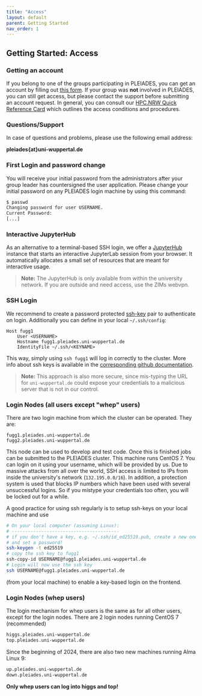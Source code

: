 ```yaml
---
title: "Access"
layout: default
parent: Getting Started
nav_order: 1
---
```


## Getting Started: Access
### Getting an account
If you belong to one of the groups participating in PLEIADES, you can get an account by filling out [this form](https://pleiades.uni-wuppertal.de/fileadmin/physik/pleiades/Accountantrag_032024.pdf).
If your group was **not** involved in PLEIADES, you can still get access, but please contact the support before submitting an account request.
In general, you can consult our [HPC.NRW Quick Reference Card](https://uni-wuppertal.sciebo.de/s/zV3kmj8Um6G5DAi/download) which outlines the access conditions and procedures.


### Questions/Support
In case of questions and problems, please use the following email address:

**pleiades{at}uni-wuppertal.de**


### First Login and password change
You will receive your initial password from the administrators after your group leader has countersigned the user application.
Please change your initial password on any PLEIADES login machine by using this command:

```bash
$ passwd
Changing password for user USERNAME.
Current Password:
[...]
```


### Interactive JupyterHub
As an alternative to a terminal-based SSH login, we offer a [JupyterHub](../jupyter) instance that starts an interactive JupyterLab session from your browser.
It automatically allocates a small set of resources that are meant for interactive usage.
> **Note:** The JupyterHub is only available from within the university network. If you are outside and need access, use the ZIMs webvpn.


### SSH Login
We recommend to create a password protected [ssh-key](https://hpc-wiki.info/hpc/Ssh_keys) pair to authenticate on login.
Additionally you can define in your local `~/.ssh/config`:
```
Host fugg1
    User <USERNAME>
    Hostname fugg1.pleiades.uni-wuppertal.de
    IdentityFile ~/.ssh/<KEYNAME>
```

This way, simply using `ssh fugg1` will log in correctly to the cluster.
More info about ssh keys is available in the [corresponding github documentation](https://docs.github.com/en/authentication/connecting-to-github-with-ssh/generating-a-new-ssh-key-and-adding-it-to-the-ssh-agent).

> **Note:** This approach is also more secure, since mis-typing the URL for `uni-wuppertal.de` could expose your credentials to a malicious server that is not in our control.


### Login Nodes (all users except "whep" users)
There are two login machine from which the cluster can be operated. They are:

```
fugg1.pleiades.uni-wuppertal.de
fugg2.pleiades.uni-wuppertal.de
```

This node can be used to develop and test code. Once this is finished jobs can be submitted to the PLEIADES cluster. This machine runs CentOS 7. You can login on it using your username, which will be provided by us.
Due to massive attacks from all over the world, SSH access is limited to IPs from inside the university's network (`132.195.0.0/16`). In addition, a protection system is used that blocks IP numbers which have been used with several unsuccessful logins. So if you mistype your credentials too often, you will be locked out for a while.

A good practice for using ssh regularly is to setup ssh-keys on your local machine and use

```bash
# On your local computer (assuming Linux):
# ----------------------------------------
# if you don't have a key, e.g. ~/.ssh/id_ed25519.pub, create a new one
# and set a password!
ssh-keygen -t ed25519
# copy the ssh key to fugg1
ssh-copy-id USERNAME@fugg1.pleiades.uni-wuppertal.de
# Login will now use the ssh key
ssh USERNAME@fugg1.pleiades.uni-wuppertal.de
```

(from your local machine) to enable a key-based login on the frontend.


### Login Nodes (whep users)

The login mechanism for whep users is the same as for all other users, except for the login nodes. There are 2 login nodes running CentOS 7 (recommended)

```bash
higgs.pleiades.uni-wuppertal.de
top.pleiades.uni-wuppertal.de
```

Since the beginning of 2024, there are also two new machines running Alma Linux 9:
```bash
up.pleiades.uni-wuppertal.de
down.pleiades.uni-wuppertal.de
```

**Only whep users can log into higgs and top!**
